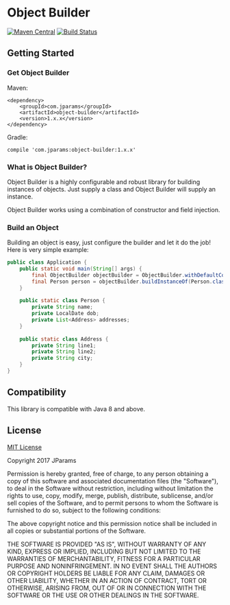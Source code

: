 # Object Builder

[![Maven Central](https://maven-badges.herokuapp.com/maven-central/com.jparams/object-builder/badge.svg)](https://search.maven.org/search?q=g:com.jparams%20AND%20a:object-builder)
 [![Build Status](https://travis-ci.org/jparams/object-builder.svg?branch=master)](https://travis-ci.org/jparams/jparams-junit4)

## Getting Started

### Get Object Builder

Maven:
```
<dependency>
    <groupId>com.jparams</groupId>
    <artifactId>object-builder</artifactId>
    <version>1.x.x</version>
</dependency>
```

Gradle:
```
compile 'com.jparams:object-builder:1.x.x'
```

### What is Object Builder?
Object Builder is a highly configurable and robust library for building instances of objects. Just supply a class and Object Builder will supply an 
instance.

Object Builder works using a combination of constructor and field injection.


### Build an Object
Building an object is easy, just configure the builder and let it do the job! Here is very simple example:

```java
public class Application {
    public static void main(String[] args) {
        final ObjectBuilder objectBuilder = ObjectBuilder.withDefaultConfiguration(InjectionStrategy.FIELD_INJECTION);
        final Person person = objectBuilder.buildInstanceOf(Person.class).get();
    }
    
    public static class Person {
        private String name;
        private LocalDate dob;
        private List<Address> addresses;
    }
    
    public static class Address {
        private String line1;
        private String line2;
        private String city;
    }
}
```

## Compatibility
This library is compatible with Java 8 and above.

## License
[MIT License](http://www.opensource.org/licenses/mit-license.php)

Copyright 2017 JParams

Permission is hereby granted, free of charge, to any person obtaining a copy of this software and associated documentation files (the "Software"), to deal in the Software without restriction, including without limitation the rights to use, copy, modify, merge, publish, distribute, sublicense, and/or sell copies of the Software, and to permit persons to whom the Software is furnished to do so, subject to the following conditions:

The above copyright notice and this permission notice shall be included in all copies or substantial portions of the Software.

THE SOFTWARE IS PROVIDED "AS IS", WITHOUT WARRANTY OF ANY KIND, EXPRESS OR IMPLIED, INCLUDING BUT NOT LIMITED TO THE WARRANTIES OF MERCHANTABILITY, FITNESS FOR A PARTICULAR PURPOSE AND NONINFRINGEMENT. IN NO EVENT SHALL THE AUTHORS OR COPYRIGHT HOLDERS BE LIABLE FOR ANY CLAIM, DAMAGES OR OTHER LIABILITY, WHETHER IN AN ACTION OF CONTRACT, TORT OR OTHERWISE, ARISING FROM, OUT OF OR IN CONNECTION WITH THE SOFTWARE OR THE USE OR OTHER DEALINGS IN THE SOFTWARE.
